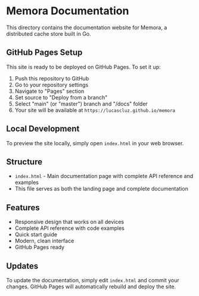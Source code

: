 # Memora Documentation

This directory contains the documentation website for Memora, a distributed cache store built in Go.

## GitHub Pages Setup

This site is ready to be deployed on GitHub Pages. To set it up:

1. Push this repository to GitHub
2. Go to your repository settings
3. Navigate to "Pages" section
4. Set source to "Deploy from a branch"
5. Select "main" (or "master") branch and "/docs" folder
6. Your site will be available at `https://lucascluz.github.io/memora`

## Local Development

To preview the site locally, simply open `index.html` in your web browser.

## Structure

- `index.html` - Main documentation page with complete API reference and examples
- This file serves as both the landing page and complete documentation

## Features

- Responsive design that works on all devices
- Complete API reference with code examples
- Quick start guide
- Modern, clean interface
- GitHub Pages ready

## Updates

To update the documentation, simply edit `index.html` and commit your changes. GitHub Pages will automatically rebuild and deploy the site.